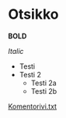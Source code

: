 # Otsikko

**BOLD**

*Italic*

* Testi
* Testi 2
	* Testi 2a
	* Testi 2b
	
[Komentorivi.txt](https://github.com/kasperikpnn/ot-harjoitustyo/blob/master/laskarit/viikko1/komentorivi.txt)
